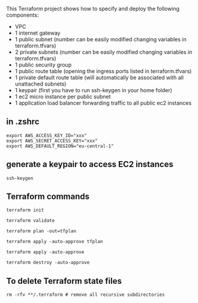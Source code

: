 This Terraform project shows how to specify and deploy the following components:
+ VPC
+ 1 internet gateway
+ 1 public subnet   (number can be easily modified changing variables in terraform.tfvars)
+ 2 private subnets (number can be easily modified changing variables in terraform.tfvars)
+ 1 public security group
+ 1 public route table (opening the ingress ports listed in terraform.tfvars)
+ 1 private default route table (will automatically be associated with all unattached subnets)
+ 1 keypair (first you have to run ssh-keygen in your home folder)
+ 1 ec2 micro instance per public subnet
+ 1 application load balancer forwarding traffic to all public ec2 instances

## in .zshrc

    export AWS_ACCESS_KEY_ID="xxx"
    export AWS_SECRET_ACCESS_KEY="xxx"
    export AWS_DEFAULT_REGION="eu-central-1"

## generate a keypair to access EC2 instances

    ssh-keygen

## Terraform commands
    
    terraform init
    
    terraform validate
    
    terraform plan -out=tfplan
    
    terraform apply -auto-approve tfplan
    
    terraform apply -auto-approve
    
    terraform destroy -auto-approve

## To delete Terraform state files
    rm -rfv **/.terraform # remove all recursive subdirectories
    